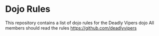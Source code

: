 Dojo Rules
==========

This repository contains a list of dojo rules for the Deadly Vipers dojo
All members should read the rules
https://github.com/deadlyvipers
